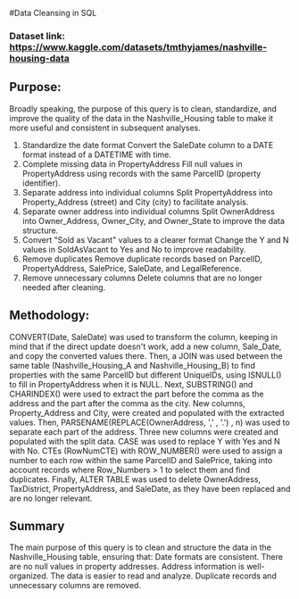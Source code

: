 #Data Cleansing in SQL

### Dataset link: https://www.kaggle.com/datasets/tmthyjames/nashville-housing-data

## Purpose:

Broadly speaking, the purpose of this query is to clean, standardize, and improve the quality of the data in the Nashville_Housing table to make it more useful and consistent in subsequent analyses.
1. Standardize the date format
Convert the SaleDate column to a DATE format instead of a DATETIME with time.
2. Complete missing data in PropertyAddress
Fill null values ​​in PropertyAddress using records with the same ParcelID (property identifier).
3. Separate address into individual columns
Split PropertyAddress into Property_Address (street) and City (city) to facilitate analysis.
4. Separate owner address into individual columns
Split OwnerAddress into Owner_Address, Owner_City, and Owner_State to improve the data structure.
5. Convert "Sold as Vacant" values ​​to a clearer format
Change the Y and N values ​​in SoldAsVacant to Yes and No to improve readability.
6. Remove duplicates
Remove duplicate records based on ParcelID, PropertyAddress, SalePrice, SaleDate, and LegalReference.
7. Remove unnecessary columns
Delete columns that are no longer needed after cleaning.

## Methodology:

CONVERT(Date, SaleDate) was used to transform the column, keeping in mind that if the direct update doesn't work, add a new column, Sale_Date, and copy the converted values ​​there.
Then, a JOIN was used between the same table (Nashville_Housing_A and Nashville_Housing_B) to find properties with the same ParcelID but different UniqueIDs, using ISNULL() to fill in PropertyAddress when it is NULL.
Next, SUBSTRING() and CHARINDEX() were used to extract the part before the comma as the address and the part after the comma as the city. New columns, Property_Address and City, were created and populated with the extracted values.
Then, PARSENAME(REPLACE(OwnerAddress, ',' , '.') , n) was used to separate each part of the address. Three new columns were created and populated with the split data.
CASE was used to replace Y with Yes and N with No. CTEs (RowNumCTE) with ROW_NUMBER() were used to assign a number to each row within the same ParcelID and SalePrice, taking into account records where Row_Numbers > 1 to select them and find duplicates.
Finally, ALTER TABLE was used to delete OwnerAddress, TaxDistrict, PropertyAddress, and SaleDate, as they have been replaced and are no longer relevant.

## Summary
The main purpose of this query is to clean and structure the data in the Nashville_Housing table, ensuring that:
Date formats are consistent.
There are no null values ​​in property addresses.
Address information is well-organized.
The data is easier to read and analyze.
Duplicate records and unnecessary columns are removed.
